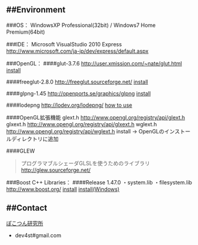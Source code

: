 ﻿
##Environment
----
###OS：
WindowsXP Professional(32bit) / Windows7 Home Premium(64bit)

###IDE：
Microsoft VisualStudio 2010 Express
http://www.microsoft.com/ja-jp/dev/express/default.aspx

###OpenGL：
####glut-3.7.6
http://user.xmission.com/~nate/glut.html
[install](http://pokotsun.mydns.jp/?p=2094)

####freeglut-2.8.0
http://freeglut.sourceforge.net/
[install](http://pokotsun.mydns.jp/?p=2100)

####glpng-1.45
http://openports.se/graphics/glpng
[install](http://wiki.livedoor.jp/mikk_ni3_92/d/png%B7%C1%BC%B0%A4%CE%B2%E8%C1%FC#)

####lodepng
http://lodev.org/lodepng/
[how to use](http://www21.atwiki.jp/opengl/pages/15.html)

####OpenGL拡張機能
glext.h
http://www.opengl.org/registry/api/glext.h 
glxext.h
http://www.opengl.org/registry/api/glxext.h
wglext.h
http://www.opengl.org/registry/api/wglext.h
install -> OpenGLのインストールディレクトリに追加

####GLEW
> プログラマブルシェーダGLSLを使うためのライブラリ
http://glew.sourceforge.net/

###Boost C++ Libraries：
####Release 1.47.0
・system.lib
・filesystem.lib
http://www.boost.org/
[install](http://www.kmonos.net/alang/boost/install.html)
[install(Windows)](http://www.boostpro.com/download/)


##Contact
----
[ぽこつん研究所](http://pokotsun.mydns.jp/)
* dev4st#gmail.com

